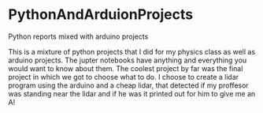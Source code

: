 # PythonAndArduionProjects
Python reports mixed with arduino projects

This is a mixture of python projects that I did for my physics class as well as arduino projects. The jupter notebooks have 
anything and everything you would want to know about them. The coolest project by far was the final project in which
we got to choose what to do. I choose to create a lidar program using the arduino and a cheap lidar, that detected if my proffesor
was standing near the lidar and if he was it printed out for him to give me an A! 
